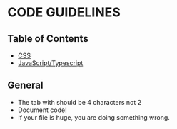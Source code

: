 # CODE GUIDELINES

## Table of Contents
- [CSS](#css)
- [JavaScript/Typescript](#javascripttypescript)

## General
- The tab with should be 4 characters not 2
- Document code!
- If your file is huge, you are doing something wrong.